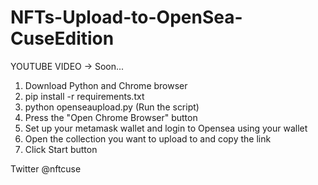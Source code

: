 # NFTs-Upload-to-OpenSea-CuseEdition
YOUTUBE VIDEO -> Soon...

1. Download Python and Chrome browser 
2. pip install -r requirements.txt
5. python openseaupload.py (Run the script)
7. Press the "Open Chrome Browser" button
8. Set up your metamask wallet and login to Opensea using your wallet
9. Open the collection you want to upload to and copy the link
10. Click Start button


Twitter @nftcuse
